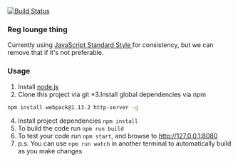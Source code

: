 [![Build Status](https://travis-ci.org/prettymuchbryce/reglounge.svg?branch=master)](https://travis-ci.org/prettymuchbryce/reglounge)

### Reg lounge thing

Currently using [JavaScript Standard Style ](http://standardjs.com/rules.html) for consistency, but we can remove that if it's not preferable.

### Usage
1. Install [node.js](https://nodejs.org/en/download/)
2. Clone this project via git
*3.Install global dependencies via npm
```bash
npm install webpack@1.13.2 http-server -g
```
4. Install project dependencies `npm install`
5. To build the code run `npm run build`
6. To test your code run `npm start`, and browse to http://127.0.0.1:8080
7. p.s. You can use `npm run watch` in another terminal to automatically build as you make changes

